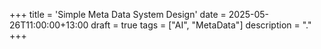+++
title = 'Simple Meta Data System Design'
date = 2025-05-26T11:00:00+13:00
draft = true
tags = ["AI", "MetaData"]
description = "."
+++

